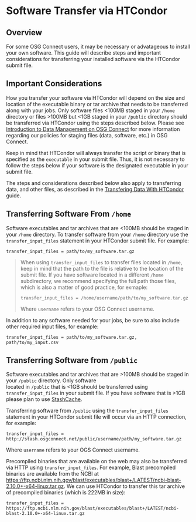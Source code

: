 
[title]: - "Software Transfer via HTCondor or HTTP"
 

# Software Transfer via HTCondor

## Overview

For some OSG Connect users, it may be necessary or advatageous to install your own software. This guide will 
describe steps and important considerations for transferring your installed software via the HTCondor submit file.  

## Important Considerations

How you transfer your software via HTCondor will depend on the size and location of the executable binary or tar archive 
that needs to be transferred along with your jobs. Only software files <100MB staged in your `/home` directory or 
files >100MB but <1GB staged in your `/public` directory should be transferred via HTCondor using the steps described below. Please see [Introduction to Data Management on OSG Connect](https://support.opensciencegrid.org/support/solutions/articles/12000002985) for more information regarding our policies for staging files (data, software, etc.) in OSG Connect.  

Keep in mind that HTCondor will always transfer the script or binary that is specified as the `executable` in your submit 
file. Thus, it is not necessary to follow the steps below if your software is the designated executable in your submit file.  

The steps and considerations described below also apply to transferring data, and other files, as described in the [Transfering Data With HTCondor](https://support.opensciencegrid.org/support/solutions/articles/5000639787) guide.

## Transferring Software From `/home`

Software executables and tar archives that are <100MB should be staged in your `/home` directory. To transfer software 
from your `/home` directory use the `transfer_input_files` statement in your HTCondor submit file. For example:

	transfer_input_files = path/to/my_software.tar.gz

> When using `transfer_input_files` to transfer files located in `/home`, keep in mind that the path to the file is 
> relative to the location of the submit file. If you have software located in a different `/home` subdirectory,
> we recommend specifying the full path those files, which is also a matter of good practice, for exmaple:
> ```
> transfer_input_files = /home/username/path/to/my_software.tar.gz
> ```
> Where `username` refers to your OSG Connect username.

In addition to any software needed for your jobs, be sure to also include other required input files, for example:

	transfer_input_files = path/to/my_software.tar.gz, path/to/my_input.csv

## Transferring Software from `/public`

Software executables and tar archives that are >100MB should be staged in your `/public` directory. Only software  
located in `/public` that is <1GB should be transferred using `transfer_input_files` in your submit file. If you have software that is >1GB please plan to use [StashCache](https://support.opensciencegrid.org/support/solutions/articles/12000002775). 

Transferring software from `/public` using the `transfer_input_files` statement in your HTCondor submit file will occur via 
an HTTP connection, for example:

	transfer_input_files = http://stash.osgconnect.net/public/username/path/my_software.tar.gz

Where `username` refers to your OGS Connect username. 

Precompiled binaries that are available on the web may also be transferred via HTTP using `transfer_input_files`. 
For example, Blast precompiled binaries are available from the NCBI at https://ftp.ncbi.nlm.nih.gov/blast/executables/blast+/LATEST/ncbi-blast-2.10.0+-x64-linux.tar.gz. We can use HTCondor to transfer this tar archive of precompiled binaries (which is 222MB in size):

	transfer_input_files = https://ftp.ncbi.nlm.nih.gov/blast/executables/blast+/LATEST/ncbi-blast-2.10.0+-x64-linux.tar.gz

	
	

